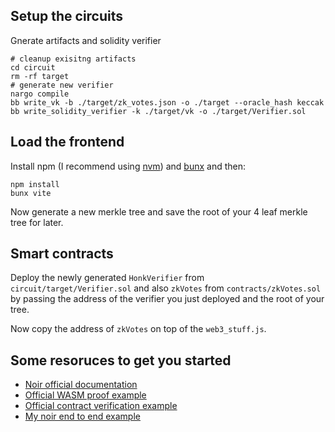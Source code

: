## Setup the circuits

Gnerate artifacts and solidity verifier

```
# cleanup exisitng artifacts
cd circuit
rm -rf target
# generate new verifier
nargo compile
bb write_vk -b ./target/zk_votes.json -o ./target --oracle_hash keccak
bb write_solidity_verifier -k ./target/vk -o ./target/Verifier.sol
```

## Load the frontend

Install npm (I recommend using [nvm](https://github.com/nvm-sh/nvm?tab=readme-ov-file#installing-and-updating)) and [bunx](https://bun.sh/docs/installation) and then:

```
npm install
bunx vite
```

Now generate a new merkle tree and save the root of your 4 leaf merkle tree for later.

## Smart contracts

Deploy the newly generated `HonkVerifier` from `circuit/target/Verifier.sol` and also `zkVotes` from `contracts/zkVotes.sol` by passing the address of the verifier you just deployed and the root of your tree.

Now copy the address of `zkVotes` on top of the `web3_stuff.js`.

## Some resoruces to get you started

* [Noir official documentation](https://noir-lang.org/)
* [Official WASM proof example](https://noir-lang.org/docs/tutorials/noirjs_app)
* [Official contract verification example](https://github.com/saleel/noir-solidity-example/)
* [My noir end to end example](https://github.com/Turupawn/zk-hangman-noir)
